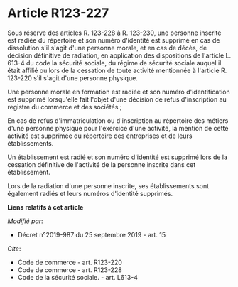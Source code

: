 # Article R123-227

Sous réserve des articles R. 123-228 à R. 123-230, une personne inscrite est radiée du répertoire et son numéro d'identité
est supprimé en cas de dissolution s'il s'agit d'une personne morale, et en cas de décès, de décision définitive de
radiation, en application des dispositions de l'article L. 613-4 du code la sécurité sociale, du régime de sécurité sociale
auquel il était affilié ou lors de la cessation de toute activité mentionnée à l'article R. 123-220 s'il s'agit d'une
personne physique.

Une personne morale en formation est radiée et son numéro d'identification est supprimé lorsqu'elle fait l'objet d'une
décision de refus d'inscription au registre du commerce et des sociétés ;

En cas de refus d'immatriculation ou d'inscription au répertoire des métiers d'une personne physique pour l'exercice d'une
activité, la mention de cette activité est supprimée du répertoire des entreprises et de leurs établissements.

Un établissement est radié et son numéro d'identité est supprimé lors de la cessation définitive de l'activité de la personne
inscrite dans cet établissement.

Lors de la radiation d'une personne inscrite, ses établissements sont également radiés et leurs numéros d'identité supprimés.

**Liens relatifs à cet article**

_Modifié par_:

  - Décret n°2019-987 du 25 septembre 2019 - art. 15

_Cite_:

  - Code de commerce - art. R123-220
  - Code de commerce - art. R123-228
  - Code de la sécurité sociale. - art. L613-4
